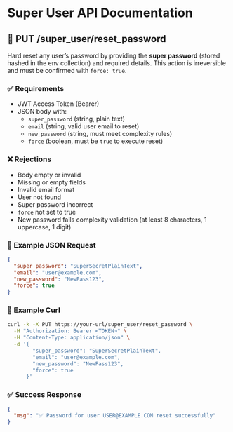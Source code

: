# Super User API Documentation

## 🔐 PUT /super_user/reset_password

Hard reset any user’s password by providing the **super password** (stored hashed in the env collection) and required details. This action is irreversible and must be confirmed with `force: true`.

### ✅ Requirements

- JWT Access Token (Bearer)
- JSON body with:
  - `super_password` (string, plain text)
  - `email` (string, valid user email to reset)
  - `new_password` (string, must meet complexity rules)
  - `force` (boolean, must be `true` to execute reset)

### ❌ Rejections

- Body empty or invalid
- Missing or empty fields
- Invalid email format
- User not found
- Super password incorrect
- `force` not set to true
- New password fails complexity validation (at least 8 characters, 1 uppercase, 1 digit)

### 🧪 Example JSON Request

```json
{
  "super_password": "SuperSecretPlainText",
  "email": "user@example.com",
  "new_password": "NewPass123",
  "force": true
}
```

### 🔐 Example Curl

```bash
curl -k -X PUT https://your-url/super_user/reset_password \
  -H "Authorization: Bearer <TOKEN>" \
  -H "Content-Type: application/json" \
  -d '{
        "super_password": "SuperSecretPlainText",
        "email": "user@example.com",
        "new_password": "NewPass123",
        "force": true
      }'
```

### ✅ Success Response

```json
{
  "msg": "✅ Password for user USER@EXAMPLE.COM reset successfully"
}
```
